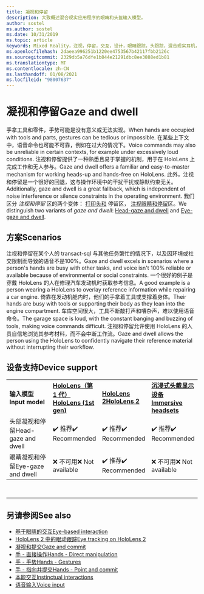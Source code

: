 ```yaml
---
title: 凝视和停留
description: 大致概述混合现实应用程序的眼睛和头盔输入模型。
author: sostel
ms.author: sostel
ms.date: 10/31/2019
ms.topic: article
keywords: Mixed Reality，注视，停留，交互，设计，眼睛跟踪，头跟踪，混合现实耳机，windows mixed Reality 耳机，虚拟现实耳机，HoloLens，MRTK，混合现实工具包
ms.openlocfilehash: 2daeea996251b1220ee4753567b42117fbb2126c
ms.sourcegitcommit: 2329db5a76dfe1b844e21291dbc8ee3888ed1b81
ms.translationtype: MT
ms.contentlocale: zh-CN
ms.lasthandoff: 01/08/2021
ms.locfileid: "98007637"
---
```

# <a name="gaze-and-dwell"></a><span data-ttu-id="a830a-104">凝视和停留</span><span class="sxs-lookup"><span data-stu-id="a830a-104">Gaze and dwell</span></span>

<span data-ttu-id="a830a-105">手拿工具和零件，手势可能是没有意义或无法实现。</span><span class="sxs-lookup"><span data-stu-id="a830a-105">When hands are occupied with tools and parts, gestures can be tedious or impossible.</span></span>
<span data-ttu-id="a830a-106">在某些上下文中，语音命令也可能不可靠，例如在过大的情况下。</span><span class="sxs-lookup"><span data-stu-id="a830a-106">Voice commands may also be unreliable in certain contexts, for example under excessively loud conditions.</span></span>
<span data-ttu-id="a830a-107">注视和停留提供了一种熟悉且易于掌握的机制，用于在 HoloLens 上完成工作和无人参与。</span><span class="sxs-lookup"><span data-stu-id="a830a-107">Gaze and dwell offers a familiar and easy-to-master mechanism for working heads-up and hands-free on HoloLens.</span></span>
<span data-ttu-id="a830a-108">此外，注视和停留是一个很好的回退，这与操作环境中的干扰干扰或静默约束无关。</span><span class="sxs-lookup"><span data-stu-id="a830a-108">Additionally, gaze and dwell is a great fallback, which is independent of noise interference or silence constraints in the operating environment.</span></span>
<span data-ttu-id="a830a-109">我们区分 _注视和停留_ 区的两个变体： [打印头和](gaze-and-dwell-head.md) 停留区， [注视眼睛和停留](gaze-and-dwell-eyes.md)区。</span><span class="sxs-lookup"><span data-stu-id="a830a-109">We distinguish two variants of _gaze and dwell_: [Head-gaze and dwell](gaze-and-dwell-head.md) and [Eye-gaze and dwell](gaze-and-dwell-eyes.md).</span></span>

## <a name="scenarios"></a><span data-ttu-id="a830a-110">方案</span><span class="sxs-lookup"><span data-stu-id="a830a-110">Scenarios</span></span>

<span data-ttu-id="a830a-111">注视和停留在某个人的 transact-sql 与其他任务繁忙的情况下，以及因环境或社交限制而导致的语音不是100%。</span><span class="sxs-lookup"><span data-stu-id="a830a-111">Gaze and dwell excels in scenarios where a person's hands are busy with other tasks, and voice isn't 100% reliable or available because of environmental or social constraints.</span></span>
<span data-ttu-id="a830a-112">一个很好的例子是穿戴 HoloLens 的人在修理汽车发动机时获取参考信息。</span><span class="sxs-lookup"><span data-stu-id="a830a-112">A good example is a person wearing a HoloLens to overlay reference information while repairing a car engine.</span></span>
<span data-ttu-id="a830a-113">倚靠在发动机舱内时，他们的手拿着工具或支撑着身体。</span><span class="sxs-lookup"><span data-stu-id="a830a-113">Their hands are busy with tools or supporting their body as they lean into the engine compartment.</span></span>
<span data-ttu-id="a830a-114">车库空间很大，工具不断敲打声和嘈杂声，难以使用语音命令。</span><span class="sxs-lookup"><span data-stu-id="a830a-114">The garage space is loud, with the constant banging and buzzing of tools, making voice commands difficult.</span></span>
<span data-ttu-id="a830a-115">注视和停留允许使用 HoloLens 的人员自信地浏览其参考材料，而不会中断工作流。</span><span class="sxs-lookup"><span data-stu-id="a830a-115">Gaze and dwell allows the person using the HoloLens to confidently navigate their reference material without interrupting their workflow.</span></span>

## <a name="device-support"></a><span data-ttu-id="a830a-116">设备支持</span><span class="sxs-lookup"><span data-stu-id="a830a-116">Device support</span></span>

<table>
    <colgroup>
    <col width="25%" />
    <col width="25%" />
    <col width="25%" />
    <col width="25%" />
    </colgroup>
    <tr>
        <td><span data-ttu-id="a830a-117"><strong>输入模型</strong></span><span class="sxs-lookup"><span data-stu-id="a830a-117"><strong>Input model</strong></span></span></td>
        <td><span data-ttu-id="a830a-118"><a href="../hololens-hardware-details.md"><strong>HoloLens（第 1 代）</strong></a></span><span class="sxs-lookup"><span data-stu-id="a830a-118"><a href="../hololens-hardware-details.md"><strong>HoloLens (1st gen)</strong></a></span></span></td>
        <td><span data-ttu-id="a830a-119"><a href="https://docs.microsoft.com/hololens/hololens2-hardware"><strong>HoloLens 2</strong></span><span class="sxs-lookup"><span data-stu-id="a830a-119"><a href="https://docs.microsoft.com/hololens/hololens2-hardware"><strong>HoloLens 2</strong></span></span></td>
        <td><span data-ttu-id="a830a-120"><a href="../discover/immersive-headset-hardware-details.md"><strong>沉浸式头戴显示设备</strong></a></span><span class="sxs-lookup"><span data-stu-id="a830a-120"><a href="../discover/immersive-headset-hardware-details.md"><strong>Immersive headsets</strong></a></span></span></td>
    </tr>
     <tr>
        <td><span data-ttu-id="a830a-121">头部凝视和停留</span><span class="sxs-lookup"><span data-stu-id="a830a-121">Head-gaze and dwell</span></span></td>
        <td><span data-ttu-id="a830a-122">✔️ 推荐</span><span class="sxs-lookup"><span data-stu-id="a830a-122">✔️ Recommended</span></span></td>
        <td><span data-ttu-id="a830a-123">✔️ 推荐</span><span class="sxs-lookup"><span data-stu-id="a830a-123">✔️ Recommended</span></span></td>
        <td><span data-ttu-id="a830a-124">✔️ 推荐</span><span class="sxs-lookup"><span data-stu-id="a830a-124">✔️ Recommended</span></span></td>
    </tr>
     <tr>
        <td><span data-ttu-id="a830a-125">眼睛凝视和停留</span><span class="sxs-lookup"><span data-stu-id="a830a-125">Eye-gaze and dwell</span></span></td>
        <td><span data-ttu-id="a830a-126">❌ 不可用</span><span class="sxs-lookup"><span data-stu-id="a830a-126">❌ Not available</span></span></td>
        <td><span data-ttu-id="a830a-127">✔️ 推荐</span><span class="sxs-lookup"><span data-stu-id="a830a-127">✔️ Recommended</span></span></td>
        <td><span data-ttu-id="a830a-128">❌ 不可用</span><span class="sxs-lookup"><span data-stu-id="a830a-128">❌ Not available</span></span></td>
    </tr>
</table>


<br>

---

 ## <a name="see-also"></a><span data-ttu-id="a830a-129">另请参阅</span><span class="sxs-lookup"><span data-stu-id="a830a-129">See also</span></span>

* [<span data-ttu-id="a830a-130">基于眼睛的交互</span><span class="sxs-lookup"><span data-stu-id="a830a-130">Eye-based interaction</span></span>](eye-gaze-interaction.md)
* [<span data-ttu-id="a830a-131">HoloLens 2 中的眼动跟踪</span><span class="sxs-lookup"><span data-stu-id="a830a-131">Eye tracking on HoloLens 2</span></span>](eye-tracking.md)
* [<span data-ttu-id="a830a-132">凝视和提交</span><span class="sxs-lookup"><span data-stu-id="a830a-132">Gaze and commit</span></span>](gaze-and-commit.md)
* [<span data-ttu-id="a830a-133">手 - 直接操作</span><span class="sxs-lookup"><span data-stu-id="a830a-133">Hands - Direct manipulation</span></span>](direct-manipulation.md)
* [<span data-ttu-id="a830a-134">手 - 手势</span><span class="sxs-lookup"><span data-stu-id="a830a-134">Hands - Gestures</span></span>](gaze-and-commit.md#composite-gestures)
* [<span data-ttu-id="a830a-135">手 - 指向并提交</span><span class="sxs-lookup"><span data-stu-id="a830a-135">Hands - Point and commit</span></span>](point-and-commit.md)
* [<span data-ttu-id="a830a-136">本能交互</span><span class="sxs-lookup"><span data-stu-id="a830a-136">Instinctual interactions</span></span>](interaction-fundamentals.md)
* [<span data-ttu-id="a830a-137">语音输入</span><span class="sxs-lookup"><span data-stu-id="a830a-137">Voice input</span></span>](voice-input.md)
